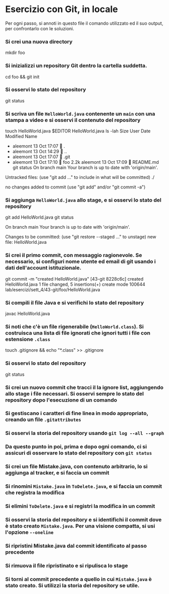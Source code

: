 # Esercizio con Git, in locale

Per ogni passo,
si annoti in questo file il comando utilizzato ed il suo output,
per confrontarlo con le soluzioni.

### Si crei una nuova directory
mkdir foo
### Si inizializzi un repository Git dentro la cartella suddetta.
cd foo && git init 
### Si osservi lo stato del repository
git status
### Si scriva un file `HelloWorld.java` contenente un `main` con una stampa a video e si osservi il contenuto del repository
touch HelloWorld.java
$EDITOR HelloWorld.java
ls -lah
Size User     Date Modified Name
   - aleemont 13 Oct 17:07   .
   - aleemont 13 Oct 14:29   ..
   - aleemont 13 Oct 17:07   .git
   - aleemont 13 Oct 17:10   foo
2.2k aleemont 13 Oct 17:09   README.md
git status
On branch main
Your branch is up to date with 'origin/main'.

Untracked files:
  (use "git add <file>..." to include in what will be committed)
       ./

no changes added to commit (use "git add" and/or "git commit -a")


### Si aggiunga `HelloWorld.java` allo stage, e si osservi lo stato del repository
git add HelloWorld.java
git status

On branch main
Your branch is up to date with 'origin/main'.

Changes to be committed:
  (use "git restore --staged <file>..." to unstage)
        new file:   HelloWorld.java
### Si crei il primo commit, con messaggio ragionevole. Se necessario, si configuri nome utente ed email di git usando i dati dell'account istituzionale.
git commit -m "created HelloWorld.java"
[43-git 8228c6c] created HelloWorld.java
 1 file changed, 5 insertions(+)
 create mode 100644 lab/esercizi/sett_4/43-git/foo/HelloWorld.java
### Si compili il file Java e si verifichi lo stato del repository
javac HelloWorld.java
### Si noti che c'è un file rigenerabile (`HelloWorld.class`). Si costruisca una lista di file ignorati che ignori tutti i file con estensione `.class`
touch .gitignore && echo "*.class" >> .gitignore
### Si osservi lo stato del repository
git status
### Si crei un nuovo commit che tracci il la ignore list, aggiungendo allo stage i file necessari. Si osservi sempre lo stato del repository dopo l'esecuzione di un comando

### Si gestiscano i caratteri di fine linea in modo appropriato, creando un file `.gitattributes`

### Si osservi la storia del repository usando `git log --all --graph`

### Da questo punto in poi, prima e dopo ogni comando, ci si assicuri di osservare lo stato del repository con `git status`

### Si crei un file Mistake.java, con contenuto arbitrario, lo si aggiunga al tracker, e si faccia un commit

### Si rinomini `Mistake.java` in `ToDelete.java`, e si faccia un commit che registra la modifica

### Si elimini `ToDelete.java` e si registri la modifica in un commit

### Si osservi la storia del repository e si identifichi il commit dove è stato creato `Mistake.java`. Per una visione compatta, si usi l'opzione `--oneline`

### Si ripristini Mistake.java dal commit identificato al passo precedente

### Si rimuova il file ripristinato e si ripulisca lo stage

### Si torni al commit precedente a quello in cui `Mistake.java` è stato creato. Si utilizzi la storia del repository se utile.
